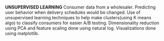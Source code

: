 **UNSUPERVISED LEARNING**
Consumer data from a wholesaler. Predicting user behavior when delivery schedules would be changed.
Use of unsupervised learning techniques to help make clusters(using K means algo) to classify consumers for easier A/B testing. Dimensionality reduction using PCA and feature scaling done using natural log. Visualizations done using matplotlib.
